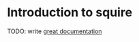 # Introduction to squire

TODO: write [great documentation](http://jacobian.org/writing/what-to-write/)
